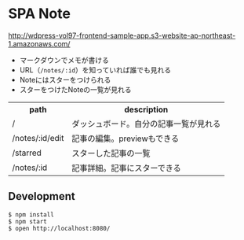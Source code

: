 # SPA Note

http://wdpress-vol97-frontend-sample-app.s3-website-ap-northeast-1.amazonaws.com/

- マークダウンでメモが書ける
- URL（`/notes/:id`）を知っていれば誰でも見れる
- Noteにはスターをつけられる
- スターをつけたNoteの一覧が見れる

<table>
  <tr><th>path</th><th>description</th></tr>
  <tr><td>/</td><td>ダッシュボード。自分の記事一覧が見れる</td></tr>
  <tr><td>/notes/:id/edit</td><td>記事の編集。previewもできる</td></tr>
  <tr><td>/starred</td><td>スターした記事の一覧</td></tr>
  <tr><td>/notes/:id</td><td>記事詳細。記事にスターできる</td></tr>
</table>

## Development

```
$ npm install
$ npm start
$ open http://localhost:8080/
```